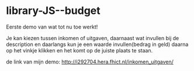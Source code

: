 # library-JS--budget

Eerste demo van wat tot nu toe werkt!

Je kan kiezen tussen inkomen of uitgaven, daarnaast wat invullen bij de description en daarlangs kun je een waarde invullen(bedrag in geld)
daarna op het vinkje klikken en het komt op de juiste plaats te staan.

de link van mijn demo: http://i292704.hera.fhict.nl/inkomen_uitgaven/



